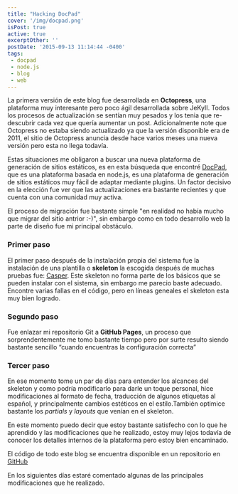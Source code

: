 ```yaml
---
title: "Hacking DocPad"
cover: '/img/docpad.png'
isPost: true
active: true
excerptOther: ''
postDate: '2015-09-13 11:14:44 -0400'
tags:
 - docpad
 - node.js
 - blog
 - web
---
```


La primera versión de este blog fue desarrollada en **Octopress**, una plataforma muy interesante pero poco ágil desarrollada sobre JeKyII. Todos los procesos de actualización se sentían muy pesados y los tenia que re-descubrir cada vez que quería aumentar un post. Adicionalmente note que Octopress no estaba siendo actualizado ya que la versión disponible era de 2011, el sitio de Octopress anuncia desde hace varios meses una nueva versión pero esta no llega todavía.

Estas situaciones me obligaron a buscar una nueva plataforma de generación de sitios estáticos, es en esta búsqueda que encontré [DocPad](http://docpad.org), que es una plataforma basada en node.js, es una plataforma de generación de sitios estáticos muy fácil de adaptar mediante plugins. Un factor decisivo en la elección fue ver que las actualizaciones era bastante recientes y que cuenta con una comunidad muy activa.

El proceso de migración fue bastante simple "en realidad no había mucho que migrar del sitio antrior :-)", sin embargo como en todo desarrollo web la parte de diseño fue mi principal obstáculo.

### Primer paso

El primer paso después de la instalación propia del sistema fue la instalación de una plantilla o **skeleton** la escogida después de muchas pruebas fue: [Casper](https://github.com/docpad/docpad-skeleton-casper). Este skeleton no forma parte de los básicos que se pueden instalar con el sistema, sin embargo me parecio baste adecuado. Encontre varias fallas en el código, pero en líneas geneales el skeleton esta muy bien logrado.

### Segundo paso 

Fue enlazar mi repositorio Git a **GitHub Pages**, un proceso que sorprendentemente me tomo bastante tiempo pero por surte resulto siendo bastante sencillo “cuando encuentras la configuración correcta”

### Tercer paso

En ese momento tome un par de días para entender los alcances del skeleton y como podría modificarlo para darle un toque personal, hice modificaciones al formato de fecha, traducción de algunos etiquetas al español, y principalmente cambios estéticos en el estilo.También optimice bastante los *partials* y *layouts* que venían en el skeleton.
 
En este momento puedo decir que estoy bastante satisfecho con lo que he aprendido y las modificaciones que he realizado, estoy muy lejos todavía de conocer los detalles internos de la plataforma pero estoy bien encaminado. 

El código de todo este blog se encuentra disponible en un repositorio en [GitHub](https://github.com/avacaflores/avacaflores.github.io)

En los siguientes días estaré comentado algunas de las principales modificaciones que he realizado.



